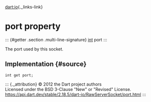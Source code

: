 [dart:io](../../dart-io/dart-io-library){._links-link}

port property
=============

::: {#getter .section .multi-line-signature}
[int](../../dart-core/int-class) port
:::

The port used by this socket.

Implementation {#source}
--------------

``` {.language-dart data-language="dart"}
int get port;
```

::: {._attribution}
© 2012 the Dart project authors\
Licensed under the BSD 3-Clause \"New\" or \"Revised\" License.\
<https://api.dart.dev/stable/2.18.5/dart-io/RawServerSocket/port.html>
:::
